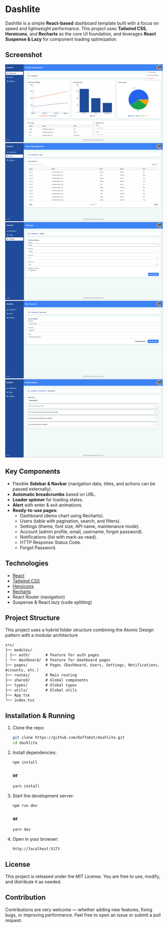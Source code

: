 # Dashlite

Dashlite is a simple **React-based** dashboard template built with a focus on speed and lightweight performance.
This project uses **Tailwind CSS**, **Heroicons**, and **Recharts** as the core UI foundation, and leverages **React Suspense & Lazy** for component loading optimization.

## Screenshot

![admin](./public/admin-dashboard.png)
![users](./public/users-management.png)
![settings](./public/settings.png)
![accounts](./public/accounts.png)
![notif](./public/notifications.png)

## Key Components

- Flexible **Sidebar & Navbar** (navigation data, titles, and actions can be passed externally).
- **Automatic breadcrumbs** based on URL.
- **Loader spinner** for loading states.
- **Alert** with enter & exit animations.
- **Ready-to-use pages**:
  - Dashboard (demo chart using Recharts).
  - Users (table with pagination, search, and filters).
  - Settings (theme, font size, API name, maintenance mode).
  - Account (admin profile, email, username, forgot password).
  - Notifications (list with mark-as-read).
  - HTTP Response Status Code.
  - Forgot Password.

## Technologies

- [React](https://reactjs.org/)
- [Tailwind CSS](https://tailwindcss.com/)
- [Heroicons](https://heroicons.com/)
- [Recharts](https://recharts.org/en-US/)
- React Router (navigation)
- Suspense & React.lazy (code splitting)

## Project Structure

This project uses a hybrid folder structure combining the Atomic Design pattern with a modular architecture

```
src/
├── modules/
│ ├── auth/       # Feature for auth pages
│ └── dashboard/  # Feature for dashboard pages
├── pages/        # Pages (Dashboard, Users, Settings, Notifications, Accounts, etc.)
├── routes/       # Main routing
├── shared/       # Global components
├── types/        # Global types
├── utils/        # Global utils
├── App.tsx
└── index.tsx
```

## Installation & Running

1. Clone the repo:

   ```bash
   git clone https://github.com/Daffabot/dashlite.git
   cd dashlite
   ```

2. Install dependencies:

   ```bash
   npm install
   ```

   ### or

   ```bash
   yarn install
   ```

3. Start the development server:

   ```bash
   npm run dev
   ```

   ### or

   ```bash
   yarn dev
   ```

4. Open in your browser:

   ```
   http://localhost:5173
   ```

## License

This project is released under the MIT License.
You are free to use, modify, and distribute it as needed.

## Contribution

Contributions are very welcome — whether adding new features, fixing bugs, or improving performance.
Feel free to open an issue or submit a pull request.
